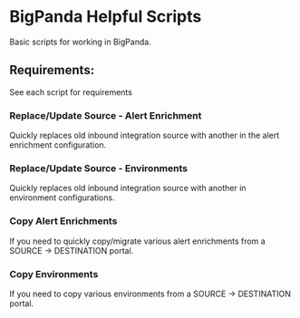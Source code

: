 # BigPanda Helpful Scripts
Basic scripts for working in BigPanda.

## Requirements:
See each script for requirements

### Replace/Update Source - Alert Enrichment
Quickly replaces old inbound integration source with another in the alert enrichment configuration.

### Replace/Update Source - Environments
Quickly replaces old inbound integration source with another in environment configurations.

### Copy Alert Enrichments
If you need to quickly copy/migrate various alert enrichments from a SOURCE -> DESTINATION portal.

### Copy Environments
If you need to copy various environments from a SOURCE -> DESTINATION portal.

